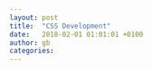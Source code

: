 ```yaml
---
layout: post
title:  "CSS Development"
date:   2018-02-01 01:01:01 +0100
author: gb
categories:
---
```

